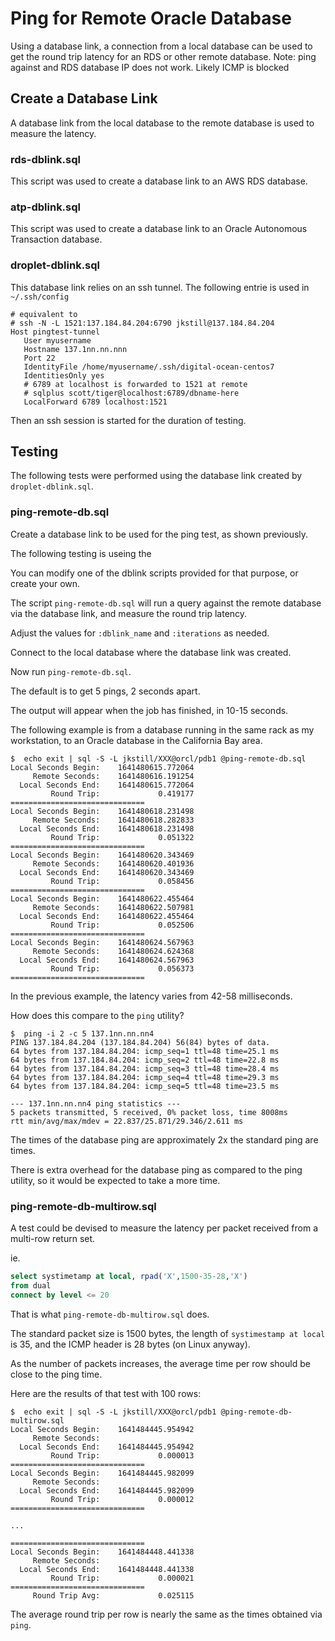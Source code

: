 
Ping for Remote Oracle Database
===============================

Using a database link, a connection from a local database can be used to get the round trip latency for an RDS or other remote database.
Note: ping against and RDS database IP does not work.  Likely ICMP is blocked

## Create a Database Link

A database link from the local database to the remote database is used to measure the latency.

### rds-dblink.sql

This script was used to create a database link to an AWS RDS database.

### atp-dblink.sql

This script was used to create a database link to an Oracle Autonomous Transaction database.


### droplet-dblink.sql

This database link relies on an ssh tunnel.  The following entrie is used in `~/.ssh/config`

```text
# equivalent to
# ssh -N -L 1521:137.184.84.204:6790 jkstill@137.184.84.204
Host pingtest-tunnel
   User myusername
   Hostname 137.1nn.nn.nnn
   Port 22
   IdentityFile /home/myusername/.ssh/digital-ocean-centos7
   IdentitiesOnly yes
   # 6789 at localhost is forwarded to 1521 at remote
   # sqlplus scott/tiger@localhost:6789/dbname-here
   LocalForward 6789 localhost:1521
```

Then an ssh session is started for the duration of testing.

## Testing

The following tests were performed using the database link created by `droplet-dblink.sql`.

### ping-remote-db.sql

Create a database link to be used for the ping test, as shown previously.

The following testing is useing the 

You can modify one of the dblink scripts provided for that purpose, or create your own.

The script `ping-remote-db.sql` will run a query against the remote database via the database link, and measure the round trip latency.

Adjust the values for `:dblink_name` and `:iterations` as needed.

Connect to the local database where the database link was created.

Now run `ping-remote-db.sql`.

The default is to get 5 pings, 2 seconds apart.

The output will appear when the job has finished, in 10-15 seconds.

The following example is from a database running in the same rack as my workstation, to an Oracle database in the California Bay area.

```text
$  echo exit | sql -S -L jkstill/XXX@orcl/pdb1 @ping-remote-db.sql
Local Seconds Begin:    1641480615.772064
     Remote Seconds:    1641480616.191254
  Local Seconds End:    1641480615.772064
         Round Trip:             0.419177
==============================
Local Seconds Begin:    1641480618.231498
     Remote Seconds:    1641480618.282833
  Local Seconds End:    1641480618.231498
         Round Trip:             0.051322
==============================
Local Seconds Begin:    1641480620.343469
     Remote Seconds:    1641480620.401936
  Local Seconds End:    1641480620.343469
         Round Trip:             0.058456
==============================
Local Seconds Begin:    1641480622.455464
     Remote Seconds:    1641480622.507981
  Local Seconds End:    1641480622.455464
         Round Trip:             0.052506
==============================
Local Seconds Begin:    1641480624.567963
     Remote Seconds:    1641480624.624368
  Local Seconds End:    1641480624.567963
         Round Trip:             0.056373
==============================

```

In the previous example, the latency varies from 42-58 milliseconds.

How does this compare to the `ping` utility?

```text
$  ping -i 2 -c 5 137.1nn.nn.nn4
PING 137.184.84.204 (137.184.84.204) 56(84) bytes of data.
64 bytes from 137.184.84.204: icmp_seq=1 ttl=48 time=25.1 ms
64 bytes from 137.184.84.204: icmp_seq=2 ttl=48 time=22.8 ms
64 bytes from 137.184.84.204: icmp_seq=3 ttl=48 time=28.4 ms
64 bytes from 137.184.84.204: icmp_seq=4 ttl=48 time=29.3 ms
64 bytes from 137.184.84.204: icmp_seq=5 ttl=48 time=23.5 ms

--- 137.1nn.nn.nn4 ping statistics ---
5 packets transmitted, 5 received, 0% packet loss, time 8008ms
rtt min/avg/max/mdev = 22.837/25.871/29.346/2.611 ms
```

The times of the database ping are approximately 2x the standard ping are times.

There is extra overhead for the database ping as compared to the ping utility, so it would be expected to take a more time.

### ping-remote-db-multirow.sql

A test could be devised to measure the latency per packet received from a multi-row return set.

ie.

```sql
select systimetamp at local, rpad('X',1500-35-28,'X')
from dual
connect by level <= 20
```

That is what `ping-remote-db-multirow.sql` does.

The standard packet size is 1500 bytes, the length of `systimestamp at local` is 35, and the ICMP header is 28 bytes (on Linux anyway).

As the number of packets increases, the average time per row should be close to the ping time. 

Here are the results of that test with 100 rows:

```text
$  echo exit | sql -S -L jkstill/XXX@orcl/pdb1 @ping-remote-db-multirow.sql
Local Seconds Begin:    1641484445.954942
     Remote Seconds:
  Local Seconds End:    1641484445.954942
         Round Trip:             0.000013
==============================
Local Seconds Begin:    1641484445.982099
     Remote Seconds:
  Local Seconds End:    1641484445.982099
         Round Trip:             0.000012
==============================

...

==============================
Local Seconds Begin:    1641484448.441338
     Remote Seconds:
  Local Seconds End:    1641484448.441338
         Round Trip:             0.000021
==============================
     Round Trip Avg:             0.025115
```

The average round trip per row is nearly the same as the times obtained via `ping`.


